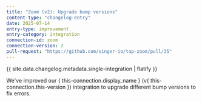 ```yaml
---
title: "Zoom (v2): Upgrade bump versions"
content-type: "changelog-entry"
date: 2025-07-14
entry-type: improvement
entry-category: integration
connection-id: zoom
connection-version: 2
pull-request: "https://github.com/singer-io/tap-zoom/pull/35"
---
```

{{ site.data.changelog.metadata.single-integration | flatify }}

We've improved our { this-connection.display_name } (v{ this-connection.this-version }) integration to upgrade different bump versions to fix errors.